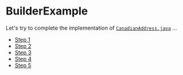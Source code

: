 BuilderExample
==============

Let's try to complete the implementation of [`CanadianAddress.java`](src/csc301/builderExample/CanadianAddress.java) ...

 * [Step 1](https://github.com/csc301-fall2014/BuilderExample/tree/step1)
 * [Step 2](https://github.com/csc301-fall2014/BuilderExample/tree/step2)
 * [Step 3](https://github.com/csc301-fall2014/BuilderExample/tree/step3)
 * [Step 4](https://github.com/csc301-fall2014/BuilderExample/tree/step4)
 * [Step 5](https://github.com/csc301-fall2014/BuilderExample/tree/step5)
